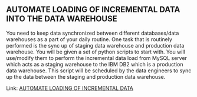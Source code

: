## AUTOMATE LOADING OF INCREMENTAL DATA INTO THE DATA WAREHOUSE

You need to keep data synchronized between different databases/data warehouses as a part of your daily routine. One task that is routinely performed is the sync up of staging data warehouse and production data warehouse. You will be given a set of python scripts to start with. You will use/modify them to perform the incremental data load from MySQL server which acts as a staging warehouse to the IBM DB2 which is a production data warehouse. This script will be scheduled by the data engineers to sync up the data between the staging and production data warehouse.

Link: [AUTOMATE LOADING OF INCREMENTAL DATA](https://github.com/antfneves/PortfolioProjects/blob/main/Capstone%20Project/automation.py)
